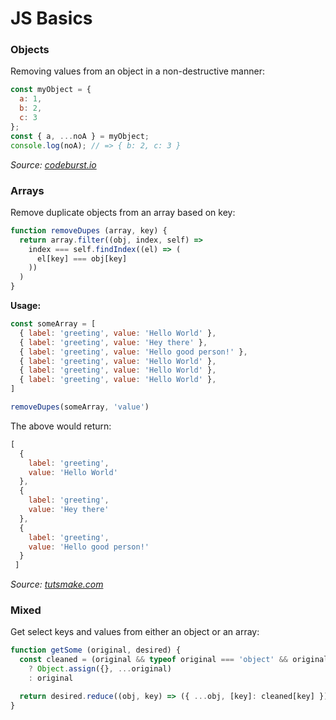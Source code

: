 # JS Basics

### Objects

Removing values from an object in a non-destructive manner:

``` js
const myObject = {
  a: 1,
  b: 2,
  c: 3
};
const { a, ...noA } = myObject;
console.log(noA); // => { b: 2, c: 3 }
```

_Source: [codeburst.io](https://codeburst.io/use-es2015-object-rest-operator-to-omit-properties-38a3ecffe90)_

### Arrays

Remove duplicate objects from an array based on key:

``` js
function removeDupes (array, key) {
  return array.filter((obj, index, self) =>
    index === self.findIndex((el) => (
      el[key] === obj[key]
    ))
  )
}
```

**Usage:**

``` js
const someArray = [
  { label: 'greeting', value: 'Hello World' },
  { label: 'greeting', value: 'Hey there' },
  { label: 'greeting', value: 'Hello good person!' },
  { label: 'greeting', value: 'Hello World' },
  { label: 'greeting', value: 'Hello World' },
  { label: 'greeting', value: 'Hello World' },
]

removeDupes(someArray, 'value')
```

The above would return:

``` js
[
  {
    label: 'greeting',
    value: 'Hello World'
  },
  {
    label: 'greeting',
    value: 'Hey there'
  },
  {
    label: 'greeting',
    value: 'Hello good person!'
  }
 ]
```

_Source: [tutsmake.com](https://www.tutsmake.com/javascript-remove-duplicate-objects-from-array/)_

### Mixed

Get select keys and values from either an object or an array:

``` js
function getSome (original, desired) {
  const cleaned = (original && typeof original === 'object' && original.constructor === Array) 
    ? Object.assign({}, ...original)
    : original

  return desired.reduce((obj, key) => ({ ...obj, [key]: cleaned[key] }), {})
}
```
